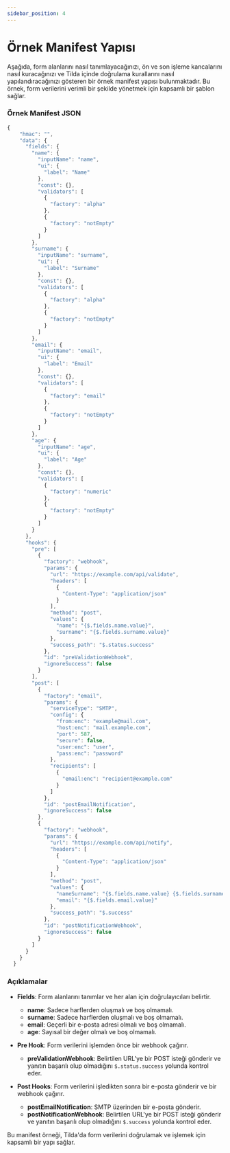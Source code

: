 ```yaml
---
sidebar_position: 4
---
```


# Örnek Manifest Yapısı

Aşağıda, form alanlarını nasıl tanımlayacağınızı, ön ve son işleme kancalarını nasıl kuracağınızı ve Tilda içinde doğrulama kurallarını nasıl yapılandıracağınızı gösteren bir örnek manifest yapısı bulunmaktadır. Bu örnek, form verilerini verimli bir şekilde yönetmek için kapsamlı bir şablon sağlar.

### Örnek Manifest JSON

```jsx title="manifest.json"
{
    "hmac": "",
    "data": {
      "fields": {
        "name": {
          "inputName": "name",
          "ui": {
            "label": "Name"
          },
          "const": {},
          "validators": [
            {
              "factory": "alpha"
            },
            {
              "factory": "notEmpty"
            }
          ]
        },
        "surname": {
          "inputName": "surname",
          "ui": {
            "label": "Surname"
          },
          "const": {},
          "validators": [
            {
              "factory": "alpha"
            },
            {
              "factory": "notEmpty"
            }
          ]
        },
        "email": {
          "inputName": "email",
          "ui": {
            "label": "Email"
          },
          "const": {},
          "validators": [
            {
              "factory": "email"
            },
            {
              "factory": "notEmpty"
            }
          ]
        },
        "age": {
          "inputName": "age",
          "ui": {
            "label": "Age"
          },
          "const": {},
          "validators": [
            {
              "factory": "numeric"
            },
            {
              "factory": "notEmpty"
            }
          ]
        }
      },
      "hooks": {
        "pre": [
          {
            "factory": "webhook",
            "params": {
              "url": "https://example.com/api/validate",
              "headers": [
                {
                  "Content-Type": "application/json"
                }
              ],
              "method": "post",
              "values": {
                "name": "{$.fields.name.value}",
                "surname": "{$.fields.surname.value}"
              },
              "success_path": "$.status.success"
            },
            "id": "preValidationWebhook",
            "ignoreSuccess": false
          }
        ],
        "post": [
          {
            "factory": "email",
            "params": {
              "serviceType": "SMTP",
              "config": {
                "from:enc": "example@mail.com",
                "host:enc": "mail.example.com",
                "port": 587,
                "secure": false,
                "user:enc": "user",
                "pass:enc": "password"
              },
              "recipients": [
                {
                  "email:enc": "recipient@example.com"
                }
              ]
            },
            "id": "postEmailNotification",
            "ignoreSuccess": false
          },
          {
            "factory": "webhook",
            "params": {
              "url": "https://example.com/api/notify",
              "headers": [
                {
                  "Content-Type": "application/json"
                }
              ],
              "method": "post",
              "values": {
                "nameSurname": "{$.fields.name.value} {$.fields.surname.value}",
                "email": "{$.fields.email.value}"
              },
              "success_path": "$.success"
            },
            "id": "postNotificationWebhook",
            "ignoreSuccess": false
          }
        ]
      }
    }
  }
```

### Açıklamalar

- **Fields**: Form alanlarını tanımlar ve her alan için doğrulayıcıları belirtir.
  - **name**: Sadece harflerden oluşmalı ve boş olmamalı.
  - **surname**: Sadece harflerden oluşmalı ve boş olmamalı.
  - **email**: Geçerli bir e-posta adresi olmalı ve boş olmamalı.
  - **age**: Sayısal bir değer olmalı ve boş olmamalı.

- **Pre Hook**: Form verilerini işlemden önce bir webhook çağırır.
  - **preValidationWebhook**: Belirtilen URL'ye bir POST isteği gönderir ve yanıtın başarılı olup olmadığını `$.status.success` yolunda kontrol eder.

- **Post Hooks**: Form verilerini işledikten sonra bir e-posta gönderir ve bir webhook çağırır.
  - **postEmailNotification**: SMTP üzerinden bir e-posta gönderir.
  - **postNotificationWebhook**: Belirtilen URL'ye bir POST isteği gönderir ve yanıtın başarılı olup olmadığını `$.success` yolunda kontrol eder.

Bu manifest örneği, Tilda'da form verilerini doğrulamak ve işlemek için kapsamlı bir yapı sağlar.
